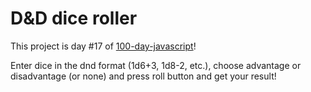 # D&D dice roller
This project is day #17 of <a href="https://github.com/grigoryan-m/100-day-javascript">100-day-javascript</a>!

Enter dice in the dnd format (1d6+3, 1d8-2, etc.), choose advantage or disadvantage (or none) and press roll button and get your result!
